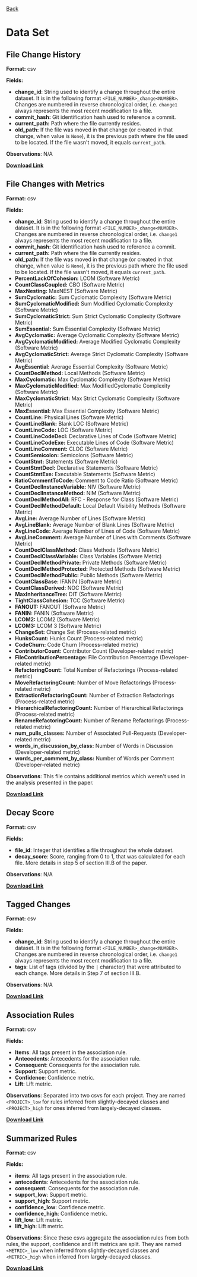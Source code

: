 [Back](https://saner-decay-factors.github.io/)

# Data Set

## File Change History

**Format:** csv

**Fields:** 
* **change_id**: String used to identify a change throughout the entire dataset. It is in the following format `<FILE_NUMBER>_change<NUMBER>`. Changes are numbered in reverse chronological order, i.e. `change1` always represents the most recent modification to a file. 
* **commit_hash:** Git identification hash used to reference a commit.
* **current_path:** Path where the file currently resides.
* **old_path:** If the file was moved in that change (or created in that change, when value is `None`), it is the previous path where the file used to be located. If the file wasn't moved, it equals `current_path`.

**Observations**: N/A

**[Download Link](https://github.com/saner-decay-factors/saner-decay-factors.github.io/tree/main/replication_package/file_changes)**

## File Changes with Metrics

**Format:** csv

**Fields:** 
* **change_id**: String used to identify a change throughout the entire dataset. It is in the following format `<FILE_NUMBER>_change<NUMBER>`. Changes are numbered in reverse chronological order, i.e. `change1` always represents the most recent modification to a file. 
* **commit_hash:** Git identification hash used to reference a commit.
* **current_path:** Path where the file currently resides.
* **old_path:** If the file was moved in that change (or created in that change, when value is `None`), it is the previous path where the file used to be located. If the file wasn't moved, it equals `current_path`.
* **PercentLackOfCohesion:** LCOM (Software Metric)
* **CountClassCoupled:** CBO (Software Metric)
* **MaxNesting:** MaxNEST (Software Metric)
* **SumCyclomatic:** Sum Cyclomatic Complexity (Software Metric)
* **SumCyclomaticModified:** Sum Modified Cyclomatic Complexity (Software Metric)
* **SumCyclomaticStrict:** Sum Strict Cyclomatic Complexity (Software Metric)
* **SumEssential:** Sum Essential Complexity (Software Metric)
* **AvgCyclomatic:** Average Cyclomatic Complexity (Software Metric)
* **AvgCyclomaticModified:** Average Modified Cyclomatic Complexity (Software Metric)
* **AvgCyclomaticStrict:** Average Strict Cyclomatic Complexity (Software Metric)
* **AvgEssential:** Average Essential Complexity (Software Metric)
* **CountDeclMethod:** Local Methods (Software Metric)
* **MaxCyclomatic:** Max Cyclomatic Complexity (Software Metric)
* **MaxCyclomaticModified:** Max ModifiedCyclomatic Complexity (Software Metric)
* **MaxCyclomaticStrict:** Max Strict Cyclomatic Complexity (Software Metric)
* **MaxEssential:** Max Essential Complexity (Software Metric)
* **CountLine:** Physical Lines (Software Metric)
* **CountLineBlank:** Blank LOC (Software Metric)
* **CountLineCode:** LOC (Software Metric)
* **CountLineCodeDecl:** Declarative Lines of Code (Software Metric)
* **CountLineCodeExe:** Executable Lines of Code (Software Metric)
* **CountLineComment:** CLOC (Software Metric)
* **CountSemicolon:** Semicolons (Software Metric)
* **CountStmt:** Statements (Software Metric)
* **CountStmtDecl:** Declarative Statements (Software Metric)
* **CountStmtExe:** Executable Statements (Software Metric)
* **RatioCommentToCode:** Comment to Code Ratio (Software Metric)
* **CountDeclInstanceVariable:** NIV (Software Metric)
* **CountDeclInstanceMethod:** NIM (Software Metric)
* **CountDeclMethodAll:** RFC - Response for Class (Software Metric)
* **CountDeclMethodDefault:** Local Default Visibility Methods (Software Metric)
* **AvgLine:** Average Number of Lines (Software Metric)
* **AvgLineBlank:** Average Number of Blank Lines (Software Metric)
* **AvgLineCode:** Average Number of Lines of Code (Software Metric)
* **AvgLineComment:** Average Number of Lines with Comments (Software Metric)
* **CountDeclClassMethod:** Class Methods (Software Metric)
* **CountDeclClassVariable:** Class Variables (Software Metric)
* **CountDeclMethodPrivate:** Private Methods (Software Metric)
* **CountDeclMethodProtected:** Protected Methods (Software Metric)
* **CountDeclMethodPublic:** Public Methods (Software Metric)
* **CountClassBase:** IFANIN (Software Metric)
* **CountClassDerived:** NOC (Software Metric)
* **MaxInheritanceTree:** DIT (Software Metric)
* **TightClassCohesion:** TCC (Software Metric)
* **FANOUT:** FANOUT (Software Metric)
* **FANIN:** FANIN (Software Metric)
* **LCOM2:** LCOM2 (Software Metric)
* **LCOM3:** LCOM 3 (Software Metric)
* **ChangeSet:** Change Set (Process-related metric)
* **HunksCount:** Hunks Count (Process-related metric)
* **CodeChurn:** Code Churn (Process-related metric)
* **ContributorCount:** Contributor Count (Developer-related metric)
* **FileContributionPercentage:** File Contribution Percentage (Developer-related metric)
* **RefactoringCount:** Total Number of Refactorings (Process-related metric)
* **MoveRefactoringCount:** Number of Move Refactorings (Process-related metric)
* **ExtractionRefactoringCount:** Number of Extraction Refactorings (Process-related metric)
* **HierarchicalRefactoringCount:** Number of Hierarchical Refactorings (Process-related metric)
* **RenameRefactoringCount:** Number of Rename Refactorings (Process-related metric)
* **num_pulls_classes:** Number of Associated Pull-Requests (Developer-related metric)
* **words_in_discussion_by_class:** Number of Words in Discussion (Developer-related metric)
* **words_per_comment_by_class:** Number of Words per Comment (Developer-related metric)

**Observations**: This file contains additional metrics which weren't used in the analysis presented in the paper.

**[Download Link](https://github.com/saner-decay-factors/saner-decay-factors.github.io/tree/main/replication_package/file_changes_with_all_metrics)**

## Decay Score

**Format:** csv

**Fields:** 
* **file_id**: Integer that identifies a file throughout the whole dataset.
* **decay_score**: Score, ranging from 0 to 1, that was calculated for each file. More details in step 5 of section III.B of the paper.

**Observations**: N/A

**[Download Link](https://github.com/saner-decay-factors/saner-decay-factors.github.io/tree/main/replication_package/decay_score)**

## Tagged Changes

**Format:** csv

**Fields:** 
* **change_id**: String used to identify a change throughout the entire dataset. It is in the following format `<FILE_NUMBER>_change<NUMBER>`. Changes are numbered in reverse chronological order, i.e. `change1` always represents the most recent modification to a file. 
* **tags**: List of tags (divided by the `|` character) that were attributed to each change. More details in Step 7 of section III.B.

**Observations**: N/A

**[Download Link](https://github.com/saner-decay-factors/saner-decay-factors.github.io/tree/main/replication_package/tagged_changes)**

## Association Rules

**Format:** csv

**Fields:** 
* **Items**: All tags present in the association rule.
* **Antecedents**: Antecedents for the association rule.
* **Consequent**: Consequents for the association rule.
* **Support**: Support metric.
* **Confidence**: Confidence metric.
* **Lift**: Lift metric.

**Observations**: Separated into two csvs for each project. They are named `<PROJECT>_low` for rules inferred from slightly-decayed classes and `<PROJECT>_high` for ones inferred from largely-decayed classes.

**[Download Link](https://github.com/saner-decay-factors/saner-decay-factors.github.io/tree/main/replication_package/association_rules)**

## Summarized Rules

**Format:** csv

**Fields:** 
* **items**: All tags present in the association rule.
* **antecedents**: Antecedents for the association rule.
* **consequent**: Consequents for the association rule.
* **support_low**: Support metric.
* **support_high**: Support metric.
* **confidence_low**: Confidence metric.
* **confidence_high**: Confidence metric.
* **lift_low**: Lift metric.
* **lift_high**: Lift metric.

**Observations**: Since these csvs aggregate the association rules from both rules, the support, confidence and lift metrics are split. They are named `<METRIC>_low` when inferred from slightly-decayed classes and `<METRIC>_high` when inferred from largely-decayed classes.

**[Download Link](https://github.com/saner-decay-factors/saner-decay-factors.github.io/blob/main/replication_package/summarized_rules)**